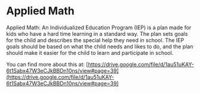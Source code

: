 # Applied Math
Applied Math: An Individualized Education Program (IEP) is a plan made for kids who have a hard time learning in a standard way. The plan sets goals for the child and describes the special help they need in school. The IEP goals should be based on what the child needs and likes to do, and the plan should make it easier for the child to learn and participate in school.

You can find more about this at: [https://drive.google.com/file/d/1au51uKAY-6t1Sabx47W3eCJkBBDn10ns/view#page=39](https://drive.google.com/file/d/1au51uKAY-6t1Sabx47W3eCJkBBDn10ns/view#page=39)
